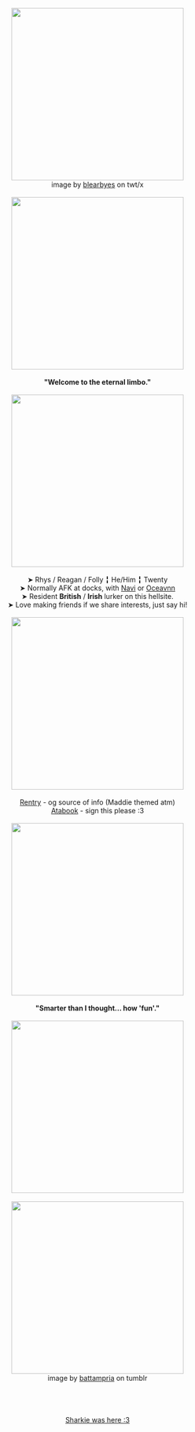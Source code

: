 <p align="center">
<img src="https://pbs.twimg.com/media/GOyCDrtbEAAhTYK.jpg:large" width="350px">
<br>image by <a href="https://x.com/blearbyes">blearbyes</a> on twt/x
<br>
<br><img src="https://dividers.crd.co/assets/images/gallery05/a55020a3.gif?v=05d33f91" width="350px">
<br><br><b>"Welcome to the eternal limbo."</b>
<br>
<br><img src="https://dividers.crd.co/assets/images/gallery09/5e0c488c.png?v=05d33f91" width="350px">
<br><br>➤ Rhys / Reagan / Folly ╏ He/Him ╏ Twenty
<br>➤ Normally AFK at docks, with <a href="https://github.com/Sharksters">Navi</a> or <a href="https://rentry.co/creature-of-indiscernible-origin">Oceavnn</a>
<br>➤ Resident <b>British</b> / <b>Irish</b> lurker on this hellsite.
<br>➤ Love making friends if we share interests, just say hi!
<br>
<br><img src="https://dividers.crd.co/assets/images/gallery09/5e0c488c.png?v=05d33f91" width="350px">
<br>
  <br> <a href="https://rentry.co/OFFICERNOLEN">Rentry</a> - og source of info (Maddie themed atm)
  <br> <a href="https://OFFICERNOLEN.atabook.org/">Atabook</a> - sign this please :3
<br>
<br><img src="https://dividers.crd.co/assets/images/gallery09/5e0c488c.png?v=05d33f91" width="350px">
<br><br><b>"Smarter than I thought... how 'fun'."</b>
<br>
<rb></rb>
<br><img src="https://dividers.crd.co/assets/images/gallery05/a55020a3.gif?v=05d33f91" width="350px">
<br>
<br><img src="https://64.media.tumblr.com/32e3dea4427e8eec445736bc9a7043e9/2ebe5bfcb96a69ad-21/s640x960/5d802eda93bdb8671f2139a3d020909aefb501e4.gifv" width="350px">
<br>image by <a href="https://battampria.tumblr.com/post/752848184180604928/folly-graphics">battampria</a> on tumblr
<br>
<br>
<br>
<br>
<br>
<a href="https://github.com/Sharksters">Sharkie was here :3</a>
